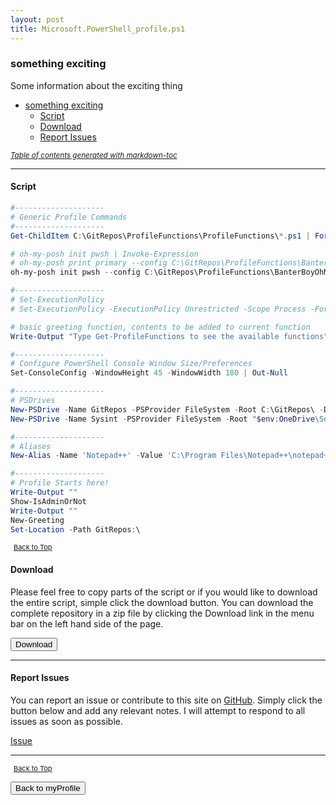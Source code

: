 ```yaml
---
layout: post
title: Microsoft.PowerShell_profile.ps1
---
```


### something exciting

Some information about the exciting thing

- [something exciting](#something-exciting)
  - [Script](#script)
  - [Download](#download)
  - [Report Issues](#report-issues)

<small><i><a href='http://ecotrust-canada.github.io/markdown-toc/'>Table of contents generated with markdown-toc</a></i></small>

---

#### Script

```powershell
#--------------------
# Generic Profile Commands
#--------------------
Get-ChildItem C:\GitRepos\ProfileFunctions\ProfileFunctions\*.ps1 | ForEach-Object {. $_ }

# oh-my-posh init pwsh | Invoke-Expression
# oh-my-posh print primary --config C:\GitRepos\ProfileFunctions\BanterBoyOhMyPoshTheme.json --shell uni
oh-my-posh init pwsh --config C:\GitRepos\ProfileFunctions\BanterBoyOhMyPoshConfig.json | Invoke-Expression

#--------------------
# Set-ExecutionPolicy
# Set-ExecutionPolicy -ExecutionPolicy Unrestricted -Scope Process -Force

# basic greeting function, contents to be added to current function
Write-Output "Type Get-ProfileFunctions to see the available functions"

#--------------------
# Configure PowerShell Console Window Size/Preferences
Set-ConsoleConfig -WindowHeight 45 -WindowWidth 180 | Out-Null

#--------------------
# PSDrives
New-PSDrive -Name GitRepos -PSProvider FileSystem -Root C:\GitRepos\ -Description "GitHub Repositories" | Out-Null
New-PSDrive -Name Sysint -PSProvider FileSystem -Root "$env:OneDrive\Software\SysinternalsSuite" -Description "Sysinternals Suite Software" | Out-Null

#--------------------
# Aliases
New-Alias -Name 'Notepad++' -Value 'C:\Program Files\Notepad++\notepad++.exe' -Description 'Launch Notepad++'

#--------------------
# Profile Starts here!
Write-Output ""
Show-IsAdminOrNot
Write-Output ""
New-Greeting
Set-Location -Path GitRepos:\
```

<span style="font-size:11px;"><a href="#"><i class="fas fa-caret-up" aria-hidden="true" style="color: white; margin-right:5px;"></i>Back to Top</a></span>

#### Download

Please feel free to copy parts of the script or if you would like to download the entire script, simple click the download button. You can download the complete repository in a zip file by clicking the Download link in the menu bar on the left hand side of the page.

<button class="btn" type="submit" onclick="window.open('http://agamar.domain.leigh-services.com:4000/powershell/functions/myProfile/Microsoft.PowerShell_profile.ps1')">
    <i class="fa fa-cloud-download-alt">
    </i>
        Download
</button>

---

#### Report Issues

You can report an issue or contribute to this site on <a href="https://github.com/BanterBoy/scripts-blog/issues">GitHub</a>. Simply click the button below and add any relevant notes. I will attempt to respond to all issues as soon as possible.

<!-- Place this tag where you want the button to render. -->

<a class="github-button" href="https://github.com/BanterBoy/scripts-blog/issues/new?title=Microsoft.PowerShell_profile.ps1&body=There is a problem with this function. Please find details below." data-show-count="true" aria-label="Issue BanterBoy/scripts-blog on GitHub">Issue</a>

---

<span style="font-size:11px;"><a href="#"><i class="fas fa-caret-up" aria-hidden="true" style="color: white; margin-right:5px;"></i>Back to Top</a></span>

<a href="/menu/_pages/myProfile.html">
    <button class="btn">
        <i class='fas fa-reply'>
        </i>
            Back to myProfile
    </button>
</a>

[1]: http://ecotrust-canada.github.io/markdown-toc
[2]: https://github.com/googlearchive/code-prettify
